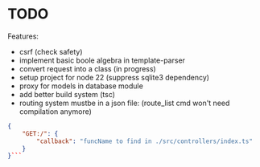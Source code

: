# TODO

Features:
- csrf (check safety)
- implement basic boole algebra in template-parser
- convert request into a class (in progress)
- setup project for node 22 (suppress sqlite3 dependency)
- proxy for models in database module
- add better build system (tsc)
- routing system mustbe in a json file: (route_list cmd won't need compilation anymore)
```json
{
    "GET:/": {
        "callback": "funcName to find in ./src/controllers/index.ts"
    }
}```
